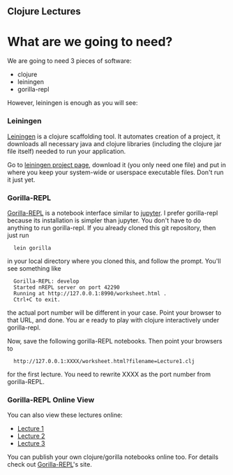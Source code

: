 Clojure Lectures
----------------

What are we going to need?
==========================

We are going to need 3 pieces of software:

* clojure
* leiningen
* gorilla-repl

However, leiningen is enough as you will see:

### Leiningen

[Leiningen][1] is a clojure scaffolding tool. It automates creation of a project, it downloads all necessary java and clojure libraries (including the clojure jar file itself) needed to run your application.

Go to [leiningen project page][1], download it (you only need one file) and put in where you keep your system-wide or userspace executable files. Don't run it just yet.

### Gorilla-REPL

[Gorilla-REPL][2] is a notebook interface similar to [jupyter][4]. I prefer gorilla-repl because its installation is simpler than jupyter.  You don't have to do anything to run gorilla-repl. If you already
cloned this git repository, then just run

      lein gorilla

in your local directory where you cloned this, and follow the prompt. You'll see something like

      Gorilla-REPL: develop
      Started nREPL server on port 42290
      Running at http://127.0.0.1:8990/worksheet.html .
      Ctrl+C to exit.

the actual port number will be different in your case. Point your browser to that URL, and done. You ar e ready to play with clojure interactively under gorilla-repl.

Now, save the following gorilla-REPL notebooks. Then point your browsers to 

      http://127.0.0.1:XXXX/worksheet.html?filename=Lecture1.clj 

for the first lecture. You need to rewrite XXXX as the port number from gorilla-REPL.

### Gorilla-REPL Online View

You can also view these lectures online:

* [Lecture 1][8]
* [Lecture 2][6]
* [Lecture 3][7]

You can publish your own clojure/gorilla notebooks online too. For details check out [Gorilla-REPL][5]'s site.

[1]: http://leiningen.org/
[2]: http://gorilla-repl.org/
[3]: http://github.com
[4]: http://jupyter.org/
[5]: http://gorilla-repl.org/viewer.html
[8]: http://viewer.gorilla-repl.org/view.html?source=github&user=kaygun&repo=Clojure_Lectures&path=Lecture1.clj
[6]: http://viewer.gorilla-repl.org/view.html?source=github&user=kaygun&repo=Clojure_Lectures&path=Lecture2.clj
[7]: http://viewer.gorilla-repl.org/view.html?source=github&user=kaygun&repo=Clojure_Lectures&path=Lecture3.clj
